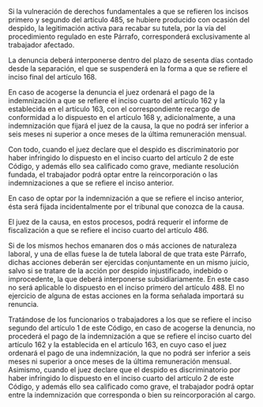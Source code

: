 Si la vulneración de derechos fundamentales a que se refieren los incisos primero y segundo del artículo 485, se hubiere producido con ocasión del despido, la legitimación activa para recabar su tutela, por la vía del procedimiento regulado en este Párrafo, corresponderá exclusivamente al trabajador afectado.

La denuncia deberá interponerse dentro del plazo de sesenta días contado desde la separación, el que se suspenderá en la forma a que se refiere el inciso final del artículo 168.

En caso de acogerse la denuncia el juez ordenará el pago de la indemnización a que se refiere el inciso cuarto del artículo 162 y la establecida en el artículo 163, con el correspondiente recargo de conformidad a lo dispuesto en el artículo 168 y, adicionalmente, a una indemnización que fijará el juez de la causa, la que no podrá ser inferior a seis meses ni superior a once meses de la última remuneración mensual.

Con todo, cuando el juez declare que el despido es discriminatorio por haber infringido lo dispuesto en el inciso cuarto del artículo 2 de este Código, y además ello sea calificado como grave, mediante resolución fundada, el trabajador podrá optar entre la reincorporación o las indemnizaciones a que se refiere el inciso anterior.

En caso de optar por la indemnización a que se refiere el inciso anterior, ésta será fijada incidentalmente por el tribunal que conozca de la causa.

El juez de la causa, en estos procesos, podrá requerir el informe de fiscalización a que se refiere el inciso cuarto del artículo 486.

Si de los mismos hechos emanaren dos o más acciones de naturaleza laboral, y una de ellas fuese la de tutela laboral de que trata este Párrafo, dichas acciones deberán ser ejercidas conjuntamente en un mismo juicio, salvo si se tratare de la acción por despido injustificado, indebido o improcedente, la que deberá interponerse subsidiariamente. En este caso no será aplicable lo dispuesto en el inciso primero del artículo 488. El no ejercicio de alguna de estas acciones en la forma señalada importará su renuncia.

Tratándose de los funcionarios o trabajadores a los que se refiere el inciso segundo del artículo 1 de este Código, en caso de acogerse la denuncia, no procederá el pago de la indemnización a que se refiere el inciso cuarto del artículo 162 y la establecida en el artículo 163, en cuyo caso el juez ordenará el pago de una indemnización, la que no podrá ser inferior a seis meses ni superior a once meses de la última remuneración mensual. Asimismo, cuando el juez declare que el despido es discriminatorio por haber infringido lo dispuesto en el inciso cuarto del artículo 2 de este Código, y además ello sea calificado como grave, el trabajador podrá optar entre la indemnización que corresponda o bien su reincorporación al cargo.